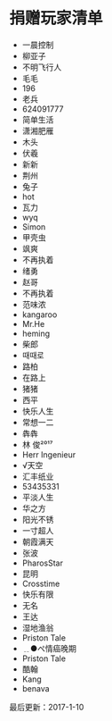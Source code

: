 # 捐赠玩家清单

* 一晨控制
* 柳亚子
* 不明飞行人
* 毛毛
* 196
* 老兵
* 624091777
* 简单生活
* 潇湘肥雁
* 木头
* 伏羲
* 新新
* 荆州
* 兔子
* hot
* 瓦力
* wyq
* Simon
* 甲壳虫
* 飒爽
* 不再执着
* 绪勇
* 赵哥
* 不再执着
* 范味浓
* kangaroo
* Mr.He
* heming
* 柴郎
* 때때로
* 路柏
* 在路上
* 猪猪
* 西平
* 快乐人生
* 常想一二
* 犇犇
* 林 俊²⁰¹⁷
* Herr Ingenieur
* √天空
* 汇丰纸业
* 53435331
* 平淡人生
* 华之方
* 阳光不锈
* 一寸超人
* 朝霞满天
* 张波
* PharosStar
* 昆明
* Crosstime
* 快乐有限
* 无名
* 王达
* 湿地渔翁
* Priston Tale
* ﹎●ぺ情癌晚期
* Priston Tale
* 酷翰
* Kang
* benava


最后更新：2017-1-10

